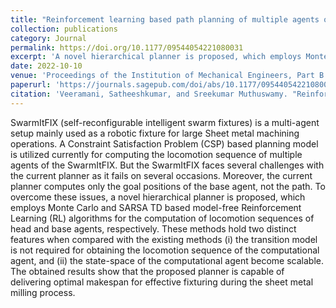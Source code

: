 ```yaml
---
title: "Reinforcement learning based path planning of multiple agents of SwarmItFIX robot for fixturing operation in sheetmetal milling process"
collection: publications
category: Journal
permalink: https://doi.org/10.1177/09544054221080031
excerpt: 'A novel hierarchical planner is proposed, which employs Monte Carlo and SARSA TD based model-free Reinforcement Learning (RL) algorithms for the computation of locomotion sequences of head and base agents, respectively. '
date: 2022-10-10
venue: 'Proceedings of the Institution of Mechanical Engineers, Part B: Journal of Engineering Manufacture'
paperurl: 'https://journals.sagepub.com/doi/abs/10.1177/09544054221080031'
citation: 'Veeramani, Satheeshkumar, and Sreekumar Muthuswamy. "Reinforcement learning based path planning of multiple agents of SwarmItFIX robot for fixturing operation in sheetmetal milling process." Proceedings of the Institution of Mechanical Engineers, Part B: Journal of Engineering Manufacture 236.12 (2022): 1667-1680.'
---
```

SwarmItFIX (self-reconfigurable intelligent swarm fixtures) is a multi-agent setup mainly used as a robotic fixture for large Sheet metal machining operations. A Constraint Satisfaction Problem (CSP) based planning model is utilized currently for computing the locomotion sequence of multiple agents of the SwarmItFIX. But the SwarmItFIX faces several challenges with the current planner as it fails on several occasions. Moreover, the current planner computes only the goal positions of the base agent, not the path. To overcome these issues, a novel hierarchical planner is proposed, which employs Monte Carlo and SARSA TD based model-free Reinforcement Learning (RL) algorithms for the computation of locomotion sequences of head and base agents, respectively. These methods hold two distinct features when compared with the existing methods (i) the transition model is not required for obtaining the locomotion sequence of the computational agent, and (ii) the state-space of the computational agent become scalable. The obtained results show that the proposed planner is capable of delivering optimal makespan for effective fixturing during the sheet metal milling process.